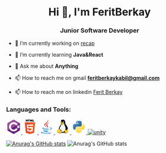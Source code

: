 <h1 align="center">Hi 👋, I'm FeritBerkay</h1>
<h3 align="center">Junior Software Developer</h3>


- 🔭 I’m currently working on [recap](https://github.com/FeritBerkay/ReCapProject-Frontend)

- 🌱 I’m currently learning **Java&React**

- 💬 Ask me about **Anything**

- 📫 How to reach me on gmail **feritberkaykabil@gmail.com**

- 📫 How to reach me on linkedin <a href="https://linkedin.com/in/ferit berkay kabil" target="blank">Ferit Berkay</a>

<h3 align="left">Languages and Tools:</h3>
<p align="left"> <a href="https://www.w3schools.com/cs/" target="_blank"> <img src="https://raw.githubusercontent.com/devicons/devicon/master/icons/csharp/csharp-original.svg" alt="csharp" width="40" height="40"/> <a href="https://www.w3.org/html/" target="_blank"> <img src="https://raw.githubusercontent.com/devicons/devicon/master/icons/html5/html5-original-wordmark.svg" alt="html5" width="40" height="40"/> </a> <a href="https://www.java.com" target="_blank"> <img src="https://raw.githubusercontent.com/devicons/devicon/master/icons/java/java-original.svg" alt="java" width="40" height="40"/> </a> <a href="https://www.linux.org/" target="_blank"> <img src="https://raw.githubusercontent.com/devicons/devicon/master/icons/linux/linux-original.svg" alt="linux" width="40" height="40"/> </a> <a href="https://www.python.org" target="_blank"> <img src="https://raw.githubusercontent.com/devicons/devicon/master/icons/python/python-original.svg" alt="python" width="40" height="40"/> </a> <a href="https://unity.com/" target="_blank"> <img src="https://www.vectorlogo.zone/logos/unity3d/unity3d-icon.svg" alt="unity" width="40" height="40"/> </a> </p>

[![Anurag's GitHub stats](https://github-readme-stats.vercel.app/api?username=FeritBerkay)](https://github.com/anuraghazra/github-readme-stats)
![Anurag's GitHub stats](https://github-readme-stats.vercel.app/api?username=anuraghazra&show_icons=true&theme=radical)
